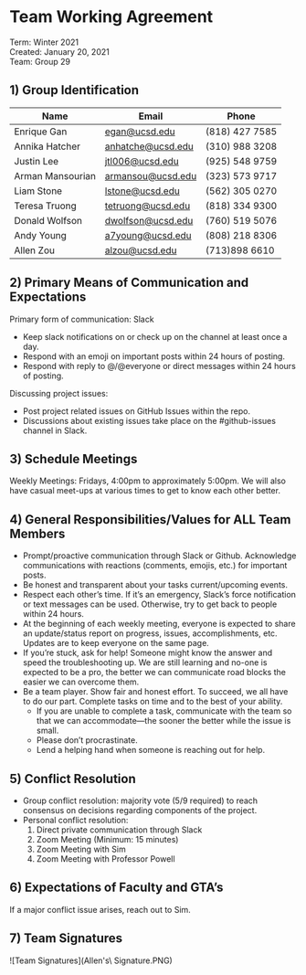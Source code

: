 # Team Working Agreement

Term: Winter 2021  
Created: January 20, 2021  
Team: Group 29

## 1) Group Identification

| Name | Email | Phone |
|------|-------|-------|
|Enrique Gan|egan@ucsd.edu|(818) 427 7585|
|Annika Hatcher|anhatche@ucsd.edu|(310) 988 3208|
|Justin Lee|jtl006@ucsd.edu|(925) 548 9759|
|Arman Mansourian|armansou@ucsd.edu|(323) 573 9717|
|Liam Stone|lstone@ucsd.edu|(562) 305 0270|
|Teresa Truong|tetruong@ucsd.edu|(818) 334 9300|
|Donald Wolfson|dwolfson@ucsd.edu|(760) 519 5076|
|Andy Young|a7young@ucsd.edu|(808) 218 8306|
|Allen Zou|alzou@ucsd.edu|(713)898 6610|

## 2) Primary Means of Communication and  Expectations

Primary form of communication: Slack

- Keep slack notifications on or check up on the channel at least once a day.
- Respond with an emoji on important posts within 24 hours of posting.
- Respond with reply to @/@everyone or direct messages within 24 hours of posting.

Discussing project issues:

- Post project related issues on GitHub Issues within the repo.
- Discussions about existing issues take place on the #github-issues channel in Slack.

## 3) Schedule Meetings

Weekly Meetings: Fridays, 4:00pm to approximately 5:00pm. We will also have casual meet-ups at various times to get to know each other better.

## 4) General Responsibilities/Values for ALL Team Members

- Prompt/proactive communication through Slack or Github. Acknowledge communications with reactions (comments, emojis, etc.) for important posts.
- Be honest and transparent about your tasks current/upcoming events.
- Respect each other’s time. If it’s an emergency, Slack’s force notification or text messages can be used. Otherwise, try to get back to people within 24 hours.
- At the beginning of each weekly meeting, everyone is expected to share an update/status report on progress, issues, accomplishments, etc. Updates are to keep everyone on the same page.
- If you’re stuck, ask for help! Someone might know the answer and speed the troubleshooting up. We are still learning and no-one is expected to be a pro, the better we can communicate road blocks the easier we can overcome them.
- Be a team player. Show fair and honest effort. To succeed, we all have to do our part. Complete tasks on time and to the best of your ability. 
  - If you are unable to complete a task, communicate with the team so that we can accommodate—the sooner the better while the issue is small.
  - Please don’t procrastinate. 
  - Lend a helping hand when someone is reaching out for help.


## 5) Conflict Resolution

- Group conflict resolution: majority vote (5/9 required) to reach consensus on decisions regarding components of the project.
- Personal conflict resolution:
  1. Direct private communication through Slack
  2. Zoom Meeting (Minimum: 15 minutes)
  3. Zoom Meeting with Sim
  4. Zoom Meeting with Professor Powell

## 6) Expectations of Faculty and GTA’s

If a major conflict issue arises, reach out to Sim.

## 7) Team Signatures

![Team Signatures](Allen's\ Signature.PNG)
